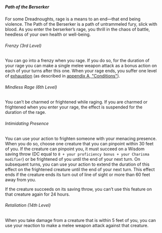 ##### Path of the Berserker

For some Dreadnoughts, rage is a means to an end—that end being violence.
The Path of the Berserker is a path of untrammeled fury, slick with blood.
As you enter the berserker’s rage, you thrill in the chaos of battle, heedless of your own health or well-being.

###### Frenzy (3rd Level)

You can go into a frenzy when you rage.
If you do so, for the duration of your rage you can make a single melee weapon attack as a bonus action on each of your turns after this one.
When your rage ends, you suffer one level of [<span class="condition">exhaustion</span>](#Conditions_exhaustion) (as described in [appendix A, "Conditions"](#Conditions_conditions)).

###### Mindless Rage (6th Level)

You can’t be charmed or frightened while raging.
If you are charmed or frightened when you enter your rage, the effect is suspended for the duration of the rage.

###### Intimidating Presence

You can use your action to frighten someone with your menacing presence.
When you do so, choose one creature that you can pinpoint within 30 feet of you.
If the creature can pinpoint you, it must succeed on a Wisdom saving throw (DC equal to `8 + your proficiency bonus + your Charisma modifier`) or be frightened of you until the end of your next turn.
On subsequent turns, you can use your action to extend the duration of this effect on the frightened creature until the end of your next turn.
This effect ends if the creature ends its turn out of line of sight or more than 60 feet away from you.

If the creature succeeds on its saving throw, you can’t use this feature on that creature again for 24 hours.

###### Retaliation (14th Level)

When you take damage from a creature that is within 5 feet of you, you can use your reaction to make a melee weapon attack against that creature.
